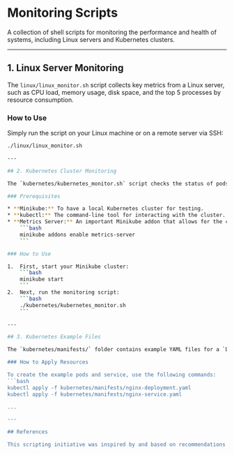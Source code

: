 # Monitoring Scripts

A collection of shell scripts for monitoring the performance and health of systems, including Linux servers and Kubernetes clusters.

---

## 1. Linux Server Monitoring

The `linux/linux_monitor.sh` script collects key metrics from a Linux server, such as CPU load, memory usage, disk space, and the top 5 processes by resource consumption.

### How to Use
Simply run the script on your Linux machine or on a remote server via SSH:

```bash
./linux/linux_monitor.sh

---

## 2. Kubernetes Cluster Monitoring

The `kubernetes/kubernetes_monitor.sh` script checks the status of pods, services, and resource consumption within a Kubernetes cluster.

### Prerequisites

* **Minikube:** To have a local Kubernetes cluster for testing.
* **kubectl:** The command-line tool for interacting with the cluster.
* **Metrics Server:** An important Minikube addon that allows for the collection of CPU and memory metrics. Enable it with the command:
    ```bash
    minikube addons enable metrics-server
    ```

### How to Use

1.  First, start your Minikube cluster:
    ```bash
    minikube start
    ```
2.  Next, run the monitoring script:
    ```bash
    ./kubernetes/kubernetes_monitor.sh
    ```

---

## 3. Kubernetes Example Files

The `kubernetes/manifests/` folder contains example YAML files for a `Deployment` and a `Service`. You can use these files to demonstrate the monitoring script's functionality in a live environment.

### How to Apply Resources

To create the example pods and service, use the following commands:
```bash
kubectl apply -f kubernetes/manifests/nginx-deployment.yaml
kubectl apply -f kubernetes/manifests/nginx-service.yaml

...

---

## References

This scripting initiative was inspired by and based on recommendations from the [roadmap.sh](https://roadmap.sh) website.
